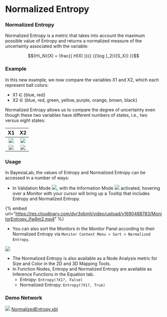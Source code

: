 # Normalized Entropy

### Normalized Entropy [](#h2__1831139854)

Normalized Entropy is a metric that takes into account the maximum possible value of Entropy and returns a normalized measure of the uncertainty associated with the variable:

$${H\_N}(X) = \frac{{ H(X) }}{{ {{\log }_2}({S_X}) }}$$

### Example [](#h2_1491730608)

In this new example, we now compare the variables X1 and X2, which each represent ball colors:

- X1 ∈ {blue, red}
- X2 ∈ {blue, red, green, yellow, purple, orange, brown, black}

Normalized Entropy allows us to compare the degree of uncertainty even though these two variables have different numbers of states, i.e., two versus eight states:

|                                                          X1                                                          |                                                          X2                                                          |
| :------------------------------------------------------------------------------------------------------------------: | :------------------------------------------------------------------------------------------------------------------: |
|           ![](https://bayesia.clickhelp.co/resources/Storage/bayesialab/Information-Theory/Entropy/X1.svg)           |           ![](https://bayesia.clickhelp.co/resources/Storage/bayesialab/Information-Theory/Entropy/X2.svg)           |
| ![](https://bayesia.clickhelp.co/resources/Storage/bayesialab/Information-Theory/Entropy/BlueBalls25pct_300x169.png) | ![](https://bayesia.clickhelp.co/resources/Storage/bayesialab/Information-Theory/Entropy/AllColorsBalls_300x169.png) |

### Usage [](#h2_519852009)

In BayesiaLab, the values of Entropy and Normalized Entropy can be accessed in a number of ways:

- In Validation Mode ![](https://res.cloudinary.com/dvr3obmlj/image/upload/v1686184062/BayesiaLab_Icons/validation_ivi5eq.svg), with the Information Mode ![](https://res.cloudinary.com/dvr3obmlj/image/upload/v1686184081/BayesiaLab_Icons/tooltip_tndtk6.svg) activated, hovering over a Monitor with your cursor will bring up a Tooltip that includes Entropy and Normalized Entropy.

{% embed url="<https://res.cloudinary.com/dvr3obmlj/video/upload/v1690488783/MonitorEntropy_ifw8m2.mp4>" %}

- You can also sort the Monitors in the Monitor Panel according to their Normalized Entropy via `Monitor Context Menu > Sort > Normalized Entropy`.

![](https://bayesia.clickhelp.co/resources/Storage/bayesialab/Information-Theory/Entropy/Normalized-Entropy/MonitorContextMenuSortByNormalizedEntropy.png)

- The Normalized Entropy is also available as a Node Analysis metric for Size and Color in the 2D and 3D Mapping Tools.
- In Function Nodes, Entropy and Normalized Entropy are available as Inference Functions in the Equation tab.
  * Entropy: `Entropy(?X1?, False)`
  * Normalized Entropy: `Entropy(?X1?, True)`

### Demo Network [](#h2_1318485153)

![](https://res.cloudinary.com/dvr3obmlj/image/upload/v1692036394/xbl3_xmnk2g.svg) [NormalizedEntropy.xbl](https://res.cloudinary.com/dvr3obmlj/raw/upload/v1690480310/NormalizedEntropy_jtqymx.xbl)
